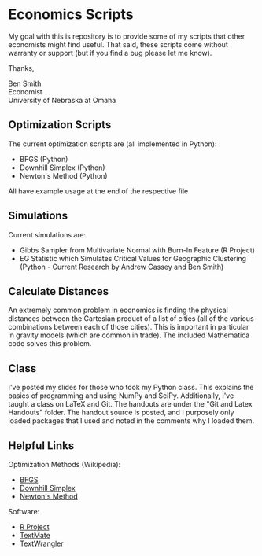 # Economics Scripts #

My goal with this is repository is to provide some of my scripts that other economists might find useful.  That said, these scripts come without warranty or support (but if you find a bug please let me know).  

Thanks, 

Ben Smith  
Economist    
University of Nebraska at Omaha

## Optimization Scripts ##

The current optimization scripts are (all implemented in Python):

* BFGS (Python)
* Downhill Simplex (Python) 
* Newton's Method (Python)

All have example usage at the end of the respective file

## Simulations ##

Current simulations are:

* Gibbs Sampler from Multivariate Normal with Burn-In Feature (R Project)
* EG Statistic which Simulates Critical Values for Geographic Clustering (Python - Current Research by Andrew Cassey and Ben Smith)

## Calculate Distances ##

An extremely common problem in economics is finding the physical distances between the Cartesian product of a list of cities (all of the various combinations between each of those cities).  This is important in particular in gravity models (which are common in trade).  The included Mathematica code solves this problem.   

## Class ##

I've posted my slides for those who took my Python class.  This explains the basics of programming and using NumPy and SciPy.  Additionally, I've taught a class on LaTeX and Git.  The handouts are under the "Git and Latex Handouts" folder.  The handout source is posted, and I purposely only loaded packages that I used and noted in the comments why I loaded them.

## Helpful Links ##

Optimization Methods (Wikipedia):

* [BFGS](http://en.wikipedia.org/wiki/BFGS_method)
* [Downhill Simplex](http://en.wikipedia.org/wiki/Nelder%E2%80%93Mead_method)
* [Newton's Method](http://en.wikipedia.org/wiki/Newton's_method)

Software:

* [R Project](http://www.r-project.org/)
* [TextMate](http://macromates.com/)
* [TextWrangler](http://itunes.apple.com/us/app/textwrangler/id404010395?mt=12)
